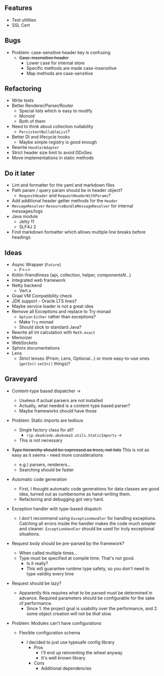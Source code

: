 ## Features

- Test utilities
- SSL Cert

## Bugs

- Problem: case-sensitive header key is confusing
  - ~~Case-insensitive header~~
    - Lower case for internal store
    - Specific methods are made case-insensitive
    - Map methods are case-sensitive

## Refactoring

- Write tests
- Better Renderer/Parser/Router
  - Special lists which is easy to modify
  - Monoid
  - Both of them
- Need to think about collection nullability
  - `PersistentNullableList`?
- Better DI and lifecycle hooks
  - Maybe simple registry is good enough
- Rewrite `HandlerAdapter`
- Strict header size limit to avoid DDoSes
- Move implementations in static methods

## Do it later

- Lint and formatter for the yaml and markdown files
- Path param / query param should be in header object?
  - `RequestHeader` and `RequestHeaderWithParams`?
- Add additional header getter methods for the `Header`
- `MessageResolver` `ResourceBundleMessageResolver` for internal messages/logs
- Java module
  - Jetty 11
  - SLF4J 2
- Find markdown formatter which allows multiple line breaks before headings

## Ideas

- Async Wrapper (`Future`)
  - F\<~>
- Kotlin-friendliness (api, collection, helper, componentsN...)
- Integrated web framework
- Netty backend
  - Vert.x
- Graal VM Compatibility check
- JDK support - Oracle LTS lines?
- Maybe service loader is not a great idea
- Remove all Exceptions and replace to Try monad
  - `Option` `Either` rather than exceptions?
  - Make `Try` monad
  - Should stick to standard Java?
- Rewrite all int calculation with `Math.exact`
- Memoizer
- WebSockets
- Sphinx documentations
- Lens
  - Strict lenses (Prism, Lens, Optional...) or more easy-to-use ones (`getIn()`
    `setIn()` things)?

## Graveyard

- Content-type based dispatcher ->

  - Useless if actual parsers are not installed
  - Actually, what needed is a content-type based parser?
  - Maybe frameworks should have those

- Problem: Static imports are tedious

  - Single factory class for all?
    - `rip.deadcode.abukuma3.utils.StaticImports` ->
  - This is not necessary

- ~~Type hierarchy should be expressed as trees, not lists~~ This is not as easy
  as it seems - need more considerations

  - e.g.) parsers, renderers...
  - Searching should be faster

- Automatic code generation

  - First, I thought automatic code generations for data classes are good idea,
    turned out as cumbersome as hand-writing them.
  - Refactoring and debugging got very hard.

- Exception handler with type-based dispatch

  - I don't recommend using `ExceptionHandler` for handling exceptions. Catching
    all errors inside the handler makes the code much simpler and cleaner.
    `ExceptionHandler` should be used for truly exceptional situations.

- Request body should be pre-parsed by the framework?

  - When called multiple times...
  - Type must be specified at compile time. That's not good.
    - Is it really?
    - This will guarantee runtime type safety, so you don't need to type
      validity every time

- Request should be lazy?

  - Apparently this requires what to be parsed must be determined in advance.
    Required parameters should be configurable for the sake of performance.
    - Since 1. the project goal is usability over the performance, and 2. some
      object creation will not be *that* slow.

- Problem: Modules can't have configurations
  - Flexible configuration schema
    
    - I decided to just use typesafe config library
      - Pros
        - I'll end up reinventing the wheel anyway
        - It's well known library
      - Cons
        - Additional dependencies
